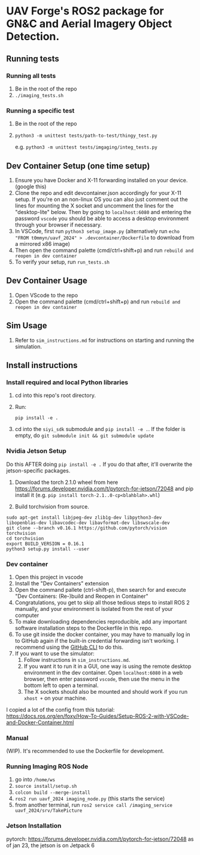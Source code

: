 # UAV Forge's ROS2 package for GN&C and Aerial Imagery Object Detection.

## Running tests
### Running all tests
1. Be in the root of the repo
2. `./imaging_tests.sh`

### Running a specific test
1. Be in the root of the repo
2. `python3 -m unittest tests/path-to-test/thingy_test.py`

	e.g. `python3 -m unittest tests/imgaging/integ_tests.py`

## Dev Container Setup (one time setup)
1. Ensure you have Docker and X-11 forwarding installed on your device. (google this)
2. Clone the repo and edit devcontainer.json accordingly for your X-11 setup. If you're on an non-linux OS you can also just comment out the lines for mounting the X socket and uncomment the lines for the "desktop-lite" below. Then by going to `localhost:6080` and entering the password `vscode` you should be able to access a desktop environment through your browser if necessary. 
3. In VSCode, first run `python3 setup_image.py` (alternatively run `echo "FROM t0mmyn/uavf_2024" > .devcontainer/Dockerfile` to download from a mirrored x86 image)
4. Then open the command palette (cmd/ctrl+shift+p) and run `rebuild and reopen in dev container`
5. To verify your setup, run `run_tests.sh`

## Dev Container Usage
1. Open VScode to the repo
2. Open the command palette (cmd/ctrl+shift+p) and run `rebuild and reopen in dev container`

## Sim Usage

1. Refer to `sim_instructions.md` for instructions on starting and running the simulation.


## Install instructions

### Install required and local Python libraries

1. cd into this repo's root directory.

2. Run:
	```
	pip install -e .
	```

3. cd into the `siyi_sdk` submodule and `pip install -e .`. If the folder is empty, do `git submodule init && git submodule update`

### Nvidia Jetson Setup

Do this AFTER doing `pip install -e .` If you do that after, it'll overwrite the jetson-specific packages.

1. Download the torch 2.1.0 wheel from here https://forums.developer.nvidia.com/t/pytorch-for-jetson/72048 and pip install it (e.g. `pip install torch-2.1..0-cp<blahblah>.whl`)

2. Build torchvision from source.
```
sudo apt-get install libjpeg-dev zlib1g-dev libpython3-dev libopenblas-dev libavcodec-dev libavformat-dev libswscale-dev
git clone --branch v0.16.1 https://github.com/pytorch/vision torchvision
cd torchvision
export BUILD_VERSION = 0.16.1
python3 setup.py install --user
```


### Dev container

1. Open this project in vscode
2. Install the "Dev Containers" extension
3. Open the command pallete (ctrl-shift-p), then search for and execute "Dev Containers: (Re-)build and Reopen in Container"
4. Congratulations, you get to skip all those tedious steps to install ROS 2 manually, and your environment is isolated from the rest of your computer
5. To make downloading dependencies reproducible, add any important software installation steps to the Dockerfile in this repo.
6. To use git inside the docker container, you may have to manually log in to GitHub again if the built-in credential forwarding isn't working. I recommend using the [GitHub CLI](https://cli.github.com/) to do this.
7. If you want to use the simulator:
	1. Follow instructions in `sim_instructions.md`.
	2. If you want it to run it in a GUI, one way is using the remote desktop environment in the dev container. Open `localhost:6080` in a web browser, then enter password `vscode`, then use the menu in the bottom left to open a terminal.
	3. The X sockets should also be mounted and should work if you run `xhost +` on your machine.


I copied a lot of the config from this tutorial: https://docs.ros.org/en/foxy/How-To-Guides/Setup-ROS-2-with-VSCode-and-Docker-Container.html


### Manual

(WIP). It's recommended to use the Dockerfile for development.

### Running Imaging ROS Node
1. go into `/home/ws`
2. `source install/setup.sh`
3. `colcon build --merge-install`
4. `ros2 run uavf_2024 imaging_node.py` (this starts the service)
5. from another terminal, run `ros2 service call /imaging_service uavf_2024/srv/TakePicture`

### Jetson Installation
pytorch: https://forums.developer.nvidia.com/t/pytorch-for-jetson/72048
as of jan 23, the jetson is on Jetpack 6

